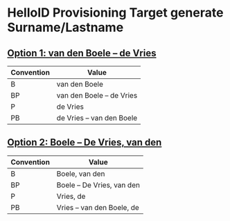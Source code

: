 # HelloID Provisioning Target generate Surname/Lastname

## [Option 1: van den Boele – de Vries](./Scripts/generateSurnameOption1.js)

| Convention | Value                    |
| ---------- | ------------------------ |
| B          | van den Boele            |
| BP         | van den Boele – de Vries |
| P          | de Vries                 |
| PB         | de Vries – van den Boele |

## [Option 2: Boele – De Vries, van den](./Scripts/generateSurnameOption2.js)

| Convention | Value                     |
| ---------- | ------------------------- |
| B          | Boele, van den            |
| BP         | Boele – De Vries, van den |
| P          | Vries, de                 |
| PB         | Vries – van den Boele, de  |